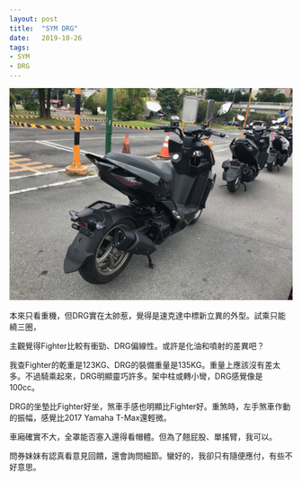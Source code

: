 ```yaml
---
layout: post
title:  "SYM DRG"
date:   2019-10-26
tags:
- SYM
- DRG
---
```

![SYM DRG](/media/2019-10-26-SYM-DRG.jpeg)

本來只看重機，但DRG實在太帥惹，覺得是速克達中標新立異的外型。試乘只能繞三圈，

主觀覺得Fighter比較有衝勁、DRG偏線性。或許是化油和噴射的差異吧？

我查Fighter的乾重是123KG、DRG的裝備重量是135KG。重量上應該沒有差太多。不過騎乘起來，DRG明顯靈巧許多。架中柱或轉小彎，DRG感覺像是100cc。

DRG的坐墊比Fighter好坐，煞車手感也明顯比Fighter好。重煞時，左手煞車作動的振幅，感覺比2017 Yamaha T-Max還輕微。

車廂確實不大，全罩能否塞入還得看帽體。但為了翹屁股、單搖臂，我可以。

問券妹妹有認真看意見回饋，還會詢問細節。蠻好的，我卻只有隨便應付，有些不好意思。